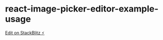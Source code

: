 # react-image-picker-editor-example-usage

[Edit on StackBlitz ⚡️](https://stackblitz.com/edit/react-image-picker-editor-example-usage)